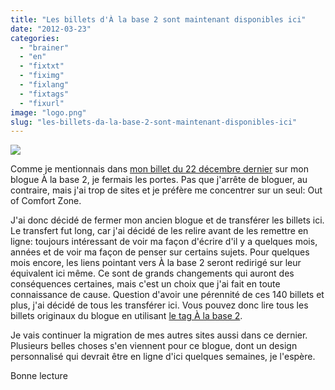 ```yaml
---
title: "Les billets d'À la base 2 sont maintenant disponibles ici"
date: "2012-03-23"
categories: 
  - "brainer"
  - "en"
  - "fixtxt"
  - "fiximg"
  - "fixlang"
  - "fixtags"
  - "fixurl"
image: "logo.png"
slug: "les-billets-da-la-base-2-sont-maintenant-disponibles-ici"
---
```


![](images/logo.png)

Comme je mentionnais dans [mon billet du 22 décembre dernier](https://fred.dev/a-la-base-2-migre-vers-out-of-comfort-zone/) sur mon blogue À la base 2, je fermais les portes. Pas que j'arrête de bloguer, au contraire, mais j'ai trop de sites et je préfère me concentrer sur un seul: Out of Comfort Zone.

J'ai donc décidé de fermer mon ancien blogue et de transférer les billets ici. Le transfert fut long, car j'ai décidé de les relire avant de les remettre en ligne: toujours intéressant de voir ma façon d'écrire d'il y a quelques mois, années et de voir ma façon de penser sur certains sujets. Pour quelques mois encore, les liens pointant vers À la base 2 seront redirigé sur leur équivalent ici même. Ce sont de grands changements qui auront des conséquences certaines, mais c'est un choix que j'ai fait en toute connaissance de cause. Question d'avoir une pérennité de ces 140 billets et plus, j'ai décidé de tous les transférer ici. Vous pouvez donc lire tous les billets originaux du blogue en utilisant [le tag À la base 2](https://fred.dev/tag/a-la-base-2/).

Je vais continuer la migration de mes autres sites aussi dans ce dernier. Plusieurs belles choses s'en viennent pour ce blogue, dont un design personnalisé qui devrait être en ligne d'ici quelques semaines, je l'espère.

Bonne lecture
